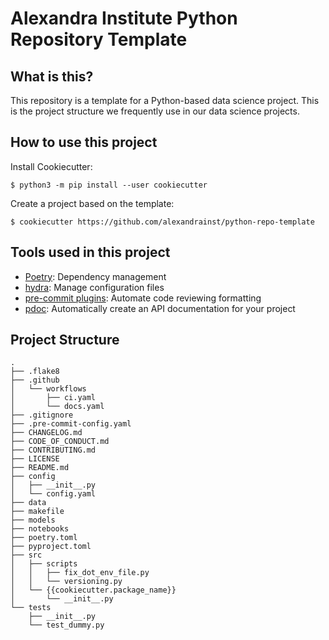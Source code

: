 # Alexandra Institute Python Repository Template

## What is this?
This repository is a template for a Python-based data science project. This is the
project structure we frequently use in our data science projects.

## How to use this project

Install Cookiecutter:
```
$ python3 -m pip install --user cookiecutter
```

Create a project based on the template:
```
$ cookiecutter https://github.com/alexandrainst/python-repo-template
```

## Tools used in this project
* [Poetry](https://towardsdatascience.com/how-to-effortlessly-publish-your-python-package-to-pypi-using-poetry-44b305362f9f): Dependency management
* [hydra](https://hydra.cc/): Manage configuration files
* [pre-commit plugins](https://pre-commit.com/): Automate code reviewing formatting
* [pdoc](https://github.com/pdoc3/pdoc): Automatically create an API documentation for your project

## Project Structure
```
.
├── .flake8
├── .github
│   └── workflows
│       ├── ci.yaml
│       └── docs.yaml
├── .gitignore
├── .pre-commit-config.yaml
├── CHANGELOG.md
├── CODE_OF_CONDUCT.md
├── CONTRIBUTING.md
├── LICENSE
├── README.md
├── config
│   ├── __init__.py
│   └── config.yaml
├── data
├── makefile
├── models
├── notebooks
├── poetry.toml
├── pyproject.toml
├── src
│   ├── scripts
│   │   ├── fix_dot_env_file.py
│   │   └── versioning.py
│   └── {{cookiecutter.package_name}}
│       └── __init__.py
└── tests
    ├── __init__.py
    └── test_dummy.py
```
